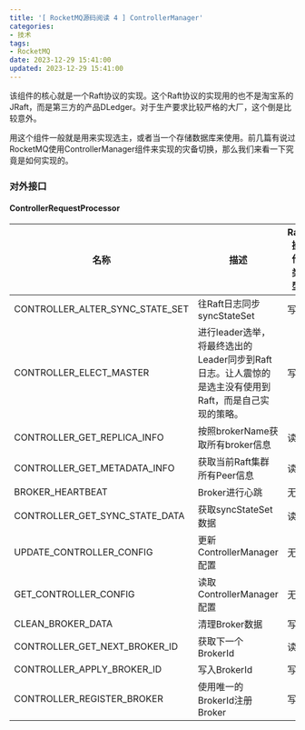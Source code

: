 ```yaml
---
title: '[ RocketMQ源码阅读 4 ] ControllerManager'
categories:
- 技术
tags:
- RocketMQ
date: 2023-12-29 15:41:00
updated: 2023-12-29 15:41:00
---
```

该组件的核心就是一个Raft协议的实现。这个Raft协议的实现用的也不是淘宝系的JRaft，而是第三方的产品DLedger。对于生产要求比较严格的大厂，这个倒是比较意外。

用这个组件一般就是用来实现选主，或者当一个存储数据库来使用。前几篇有说过RocketMQ使用ControllerManager组件来实现的灾备切换，那么我们来看一下究竟是如何实现的。

### 对外接口
#### ControllerRequestProcessor
|名称|描述|Raft操作类型|
|--|--|--|
|CONTROLLER_ALTER_SYNC_STATE_SET|往Raft日志同步syncStateSet|写|
|CONTROLLER_ELECT_MASTER|进行leader选举，将最终选出的Leader同步到Raft日志。让人震惊的是选主没有使用到Raft，而是自己实现的策略。|写|
|CONTROLLER_GET_REPLICA_INFO|按照brokerName获取所有broker信息|读|
|CONTROLLER_GET_METADATA_INFO|获取当前Raft集群所有Peer信息|读|
|BROKER_HEARTBEAT|Broker进行心跳|无|
|CONTROLLER_GET_SYNC_STATE_DATA|获取syncStateSet数据|读|
|UPDATE_CONTROLLER_CONFIG|更新ControllerManager配置|无|
|GET_CONTROLLER_CONFIG|读取ControllerManager配置|无|
|CLEAN_BROKER_DATA|清理Broker数据|写|
|CONTROLLER_GET_NEXT_BROKER_ID|获取下一个BrokerId|读|
|CONTROLLER_APPLY_BROKER_ID|写入BrokerId|写|
|CONTROLLER_REGISTER_BROKER|使用唯一的BrokerId注册Broker|写|
